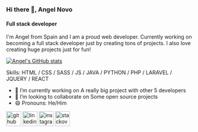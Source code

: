 ### Hi there 👋, Angel Novo
#### Full stack developer
I'm Angel from Spain and I am a proud web developer. Currently working on becoming a full stack developer just by creating tons of projects. I also love creating huge projects just for fun!

[![Angel's GitHub stats](https://github-readme-stats.vercel.app/api?username=Angel-del-dev)](https://github.com/anuraghazra/github-readme-stats)

Skills: HTML / CSS / SASS / JS / JAVA / PYTHON / PHP / LARAVEL / JQUERY / REACT

- 🔭 I’m currently working on A really big project with other 5 developers 
- 👯 I’m looking to collaborate on Some open source projects 
- 😄 Pronouns: He/Him 


[<img src='https://cdn.jsdelivr.net/npm/simple-icons@3.0.1/icons/github.svg' alt='github' height='40'>](https://github.com/https://github.com/Angel-del-dev)  [<img src='https://cdn.jsdelivr.net/npm/simple-icons@3.0.1/icons/linkedin.svg' alt='linkedin' height='40'>](https://www.linkedin.com/in/https://www.linkedin.com/in/angel-novo//)  [<img src='https://cdn.jsdelivr.net/npm/simple-icons@3.0.1/icons/instagram.svg' alt='instagram' height='40'>](https://www.instagram.com/https://www.instagram.com/angel_novo_fernando//)  [<img src='https://cdn.jsdelivr.net/npm/simple-icons@3.0.1/icons/stackoverflow.svg' alt='stackoverflow' height='40'>](https://stackoverflow.com/users/https://stackoverflow.com/users/13353340/the-cat-broken)  

